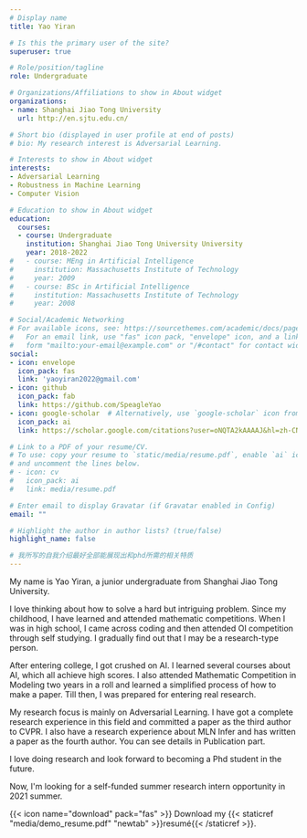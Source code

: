 ```yaml
---
# Display name
title: Yao Yiran

# Is this the primary user of the site?
superuser: true

# Role/position/tagline
role: Undergraduate

# Organizations/Affiliations to show in About widget
organizations:
- name: Shanghai Jiao Tong University
  url: http://en.sjtu.edu.cn/

# Short bio (displayed in user profile at end of posts)
# bio: My research interest is Adversarial Learning.

# Interests to show in About widget
interests:
- Adversarial Learning
- Robustness in Machine Learning
- Computer Vision

# Education to show in About widget
education:
  courses:
  - course: Undergraduate
    institution: Shanghai Jiao Tong University University
    year: 2018-2022
#   - course: MEng in Artificial Intelligence
#     institution: Massachusetts Institute of Technology
#     year: 2009
#   - course: BSc in Artificial Intelligence
#     institution: Massachusetts Institute of Technology
#     year: 2008

# Social/Academic Networking
# For available icons, see: https://sourcethemes.com/academic/docs/page-builder/#icons
#   For an email link, use "fas" icon pack, "envelope" icon, and a link in the
#   form "mailto:your-email@example.com" or "/#contact" for contact widget.
social:
- icon: envelope
  icon_pack: fas
  link: 'yaoyiran2022@gmail.com'
- icon: github
  icon_pack: fab
  link: https://github.com/SpeagleYao
- icon: google-scholar  # Alternatively, use `google-scholar` icon from `ai` icon pack
  icon_pack: ai
  link: https://scholar.google.com/citations?user=oNQTA2kAAAAJ&hl=zh-CN

# Link to a PDF of your resume/CV.
# To use: copy your resume to `static/media/resume.pdf`, enable `ai` icons in `params.toml`, 
# and uncomment the lines below.
# - icon: cv
#   icon_pack: ai
#   link: media/resume.pdf

# Enter email to display Gravatar (if Gravatar enabled in Config)
email: ""

# Highlight the author in author lists? (true/false)
highlight_name: false

# 我所写的自我介绍最好全部能展现出和phd所需的相关特质
---
```


My name is Yao Yiran, a junior undergraduate from Shanghai Jiao Tong University.

I love thinking about how to solve a hard but intriguing problem. Since my childhood, I have learned and attended mathematic competitions. When I was in high school, I came across coding and then attended OI competition through self studying. I gradually find out that I may be a research-type person.

After entering college, I got crushed on AI. I learned several courses about AI, which all achieve high scores. 
I also attended Mathematic Competition in Modeling two years in a roll and learned a simplified process of how to make a paper.
Till then, I was prepared for entering real research.

My research focus is mainly on Adversarial Learning. I have got a complete research experience in this field and committed a paper as the third author to CVPR. I also have a research experience about MLN Infer and has written a paper as the fourth author. You can see details in Publication part.

I love doing research and look forward to becoming a Phd student in the future.

Now, I'm looking for a self-funded summer research intern opportunity in 2021 summer.


{{< icon name="download" pack="fas" >}} Download my {{< staticref "media/demo_resume.pdf" "newtab" >}}resumé{{< /staticref >}}.
